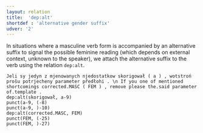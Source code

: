 ```yaml
---
layout: relation
title:  'dep:alt'
shortdef : 'alternative gender suffix'
udver: '2'
---
```


In situations where a masculine verb form is accompanied by an alternative suffix
to signal the possible feminine reading (which depends on external context, unknown
to the speaker), we attach the alternative suffix to the verb using the relation
`dep:alt`.

~~~ sdparse
Jeli sy jedyn z mjenowanych njedostatkow skorigował ( a ) , wotstroń prošu potrjecheny parameter předłohi . \n If you one of mentioned shortcomings corrected.MASC ( FEM ) , remove please the.said parameter of.template .
dep:alt(skorigował, a-9)
punct(a-9, (-8)
punct(a-9, )-10)
dep:alt(corrected.MASC, FEM)
punct(FEM, (-25)
punct(FEM, )-27)
~~~

<!-- Interlanguage links updated Út 9. května 2023, 20:04:10 CEST -->

